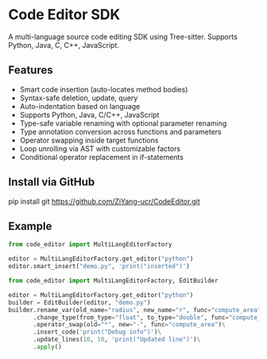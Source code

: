 # Code Editor SDK

A multi-language source code editing SDK using Tree-sitter. Supports Python, Java, C, C++, JavaScript.

## Features

- Smart code insertion (auto-locates method bodies)
- Syntax-safe deletion, update, query
- Auto-indentation based on language
- Supports Python, Java, C/C++, JavaScript
- Type-safe variable renaming with optional parameter renaming
- Type annotation conversion across functions and parameters
- Operator swapping inside target functions
- Loop unrolling via AST with customizable factors
- Conditional operator replacement in if-statements

## Install via GitHub
pip install git https://github.com/ZiYang-ucr/CodeEditor.git

## Example

```python
from code_editor import MultiLangEditorFactory

editor = MultiLangEditorFactory.get_editor("python")
editor.smart_insert("demo.py", 'print("inserted")')

from code_editor import MultiLangEditorFactory, EditBuilder

editor = MultiLangEditorFactory.get_editor("python")
builder = EditBuilder(editor, "demo.py")
builder.rename_var(old_name="radius", new_name="r", func="compute_area")\
       .change_type(from_type="float", to_type="double", func="compute_area")\
       .operator_swap(old="*", new="-", func="compute_area")\
       .insert_code('print("Debug info")')\
       .update_lines(10, 10, 'print("Updated line")')\
       .apply()
```